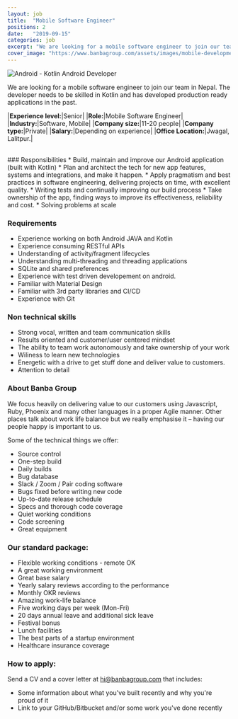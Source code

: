 ```yaml
---
layout: job
title:  "Mobile Software Engineer"
positions: 2
date:   "2019-09-15"
categories: job
excerpt: "We are looking for a mobile software engineer to join our team in Nepal.  You'll be working on building, maintaining and improving an existing Android application (built with Kotlin)"
cover_image: "https://www.banbagroup.com/assets/images/mobile-development.png"
---
```


![Android - Kotlin Android Developer](https://www.banbagroup.com/assets/images/mobile-development.png "Android - Kotlin Android Developer")

We are looking for a mobile software engineer to join our team in Nepal.  The developer needs to be skilled in Kotlin and has developed production ready applications in the past. 

|**Experience level:**|Senior|
|**Role:**|Mobile Software Engineer|
|**Industry:**|Software, Mobile|
|**Company size:**|11-20 people|
|**Company type:**|Private|
|**Salary:**|Depending on experience|
|**Office Location:**|Jwagal, Lalitpur.|

<br/>
### Responsibilities
* Build, maintain and improve our Android application (built with Kotlin)
* Plan and architect the tech for new app features, systems and integrations, and make it happen.
* Apply pragmatism and best practices in software engineering, delivering projects on time, with excellent quality.
* Writing tests and continually improving our build process
* Take ownership of the app, finding ways to improve its effectiveness, reliability and cost.
* Solving problems at scale


### Requirements
* Experience working on both Android JAVA and Kotlin
* Experience consuming RESTful APIs
* Understanding of activity/fragment lifecycles 
* Understanding multi-threading and threading applications 
* SQLite and shared preferences
* Experience with test driven developement on android. 
* Familiar with Material Design
* Familiar with 3rd party libraries and CI/CD
* Experience with Git

### Non technical skills
* Strong vocal, written and team communication skills
* Results oriented and customer/user centered mindset
* The ability to team work autonomously and take ownership of your work
* Wiliness to learn new technologies 
* Energetic with a drive to get stuff done and deliver value to customers.
* Attention to detail



### About Banba Group
We focus heavily on delivering value to our customers using Javascript, Ruby, Phoenix and many other languages in a proper Agile manner.  Other places talk about work life balance but we really emphasise it – having our people happy is important to us.

Some of the technical things we offer:
* Source control
* One-step build
* Daily builds
* Bug database
* Slack / Zoom / Pair coding software
* Bugs fixed before writing new code
* Up-to-date release schedule
* Specs and thorough code coverage
* Quiet working conditions
* Code screening
* Great equipment

### Our standard package:
* Flexible working conditions - remote OK
* A great working environment 
* Great base salary
* Yearly salary reviews according to the performance
* Monthly OKR reviews
* Amazing work-life balance
* Five working days per week (Mon-Fri)
* 20 days annual leave and additional sick leave
* Festival bonus
* Lunch facilities
* The best parts of a startup environment
* Healthcare insurance coverage

### How to apply: 

Send a CV and a cover letter at hi@banbagroup.com that includes:
* Some information about what you've built recently and why you're proud of it
* Link to your GitHub/Bitbucket and/or some work you've done recently
